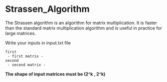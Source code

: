 # Strassen_Algorithm

The Strassen algorithm is an algorithm for matrix multiplication. It is faster than the
standard matrix multiplication algorithm and is useful in practice for large matrices.

Write your inputs in input.txt file
```
first
 - first matrix -
second
 - second matrix -
```

**The shape of input matrices must be (2^k , 2^k)**
